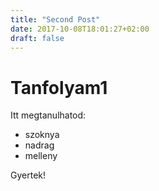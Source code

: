 ```yaml
---
title: "Second Post"
date: 2017-10-08T18:01:27+02:00
draft: false
---
```



# Tanfolyam1

Itt megtanulhatod:

- szoknya
- nadrag
- melleny

Gyertek!
